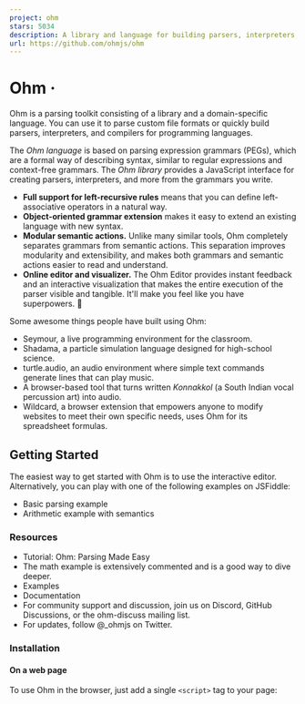 ```yaml
---
project: ohm
stars: 5034
description: A library and language for building parsers, interpreters, compilers, etc.
url: https://github.com/ohmjs/ohm
---
```


Ohm ·
=====

Ohm is a parsing toolkit consisting of a library and a domain-specific language. You can use it to parse custom file formats or quickly build parsers, interpreters, and compilers for programming languages.

The _Ohm language_ is based on parsing expression grammars (PEGs), which are a formal way of describing syntax, similar to regular expressions and context-free grammars. The _Ohm library_ provides a JavaScript interface for creating parsers, interpreters, and more from the grammars you write.

-   **Full support for left-recursive rules** means that you can define left-associative operators in a natural way.
-   **Object-oriented grammar extension** makes it easy to extend an existing language with new syntax.
-   **Modular semantic actions.** Unlike many similar tools, Ohm completely separates grammars from semantic actions. This separation improves modularity and extensibility, and makes both grammars and semantic actions easier to read and understand.
-   **Online editor and visualizer.** The Ohm Editor provides instant feedback and an interactive visualization that makes the entire execution of the parser visible and tangible. It'll make you feel like you have superpowers. 💪

Some awesome things people have built using Ohm:

-   Seymour, a live programming environment for the classroom.
-   Shadama, a particle simulation language designed for high-school science.
-   turtle.audio, an audio environment where simple text commands generate lines that can play music.
-   A browser-based tool that turns written _Konnakkol_ (a South Indian vocal percussion art) into audio.
-   Wildcard, a browser extension that empowers anyone to modify websites to meet their own specific needs, uses Ohm for its spreadsheet formulas.

Getting Started
---------------

The easiest way to get started with Ohm is to use the interactive editor. Alternatively, you can play with one of the following examples on JSFiddle:

-   Basic parsing example
-   Arithmetic example with semantics

### Resources

-   Tutorial: Ohm: Parsing Made Easy
-   The math example is extensively commented and is a good way to dive deeper.
-   Examples
-   Documentation
-   For community support and discussion, join us on Discord, GitHub Discussions, or the ohm-discuss mailing list.
-   For updates, follow @\_ohmjs on Twitter.

### Installation

#### On a web page

To use Ohm in the browser, just add a single `<script>` tag to your page:

<!-- Development version of Ohm from unpkg.com -->
<script src\="https://unpkg.com/ohm-js@17/dist/ohm.js"\></script\>

or

<!-- Minified version, for faster page loads -->
<script src\="https://unpkg.com/ohm-js@17/dist/ohm.min.js"\></script\>

This creates a global variable named `ohm`.

#### Node.js

First, install the `ohm-js` package with your package manager:

-   npm: `npm install ohm-js`
-   Yarn: `yarn add ohm-js`
-   pnpm: `pnpm add ohm-js`

Then, you can use `require` to use Ohm in a script:

const ohm \= require('ohm-js');

Ohm can also be imported as an ES module:

import \* as ohm from 'ohm-js';

#### Deno

To use Ohm from Deno:

import \* as ohm from 'https://unpkg.com/ohm-js@17';

### Basics

#### Defining Grammars

To use Ohm, you need a grammar that is written in the Ohm language. The grammar provides a formal definition of the language or data format that you want to parse. There are a few different ways you can define an Ohm grammar:

-   The simplest option is to define the grammar directly in a JavaScript string and instantiate it using `ohm.grammar()`. In most cases, you should use a template literal with String.raw:
    
    const myGrammar \= ohm.grammar(String.raw\`
      MyGrammar {
        greeting = "Hello" | "Hola"
      }
    \`);
    
-   **In Node.js**, you can define the grammar in a separate file, and read the file's contents and instantiate it using `ohm.grammar(contents)`:
    
    In `myGrammar.ohm`:
    
    ```
      MyGrammar {
        greeting = "Hello" | "Hola"
      }
    ```
    
    In JavaScript:
    
    const fs \= require('fs');
    const ohm \= require('ohm-js');
    const contents \= fs.readFileSync('myGrammar.ohm', 'utf-8');
    const myGrammar \= ohm.grammar(contents);
    

For more information, see Instantiating Grammars in the API reference.

#### Using Grammars

Once you've instantiated a grammar object, use the grammar's `match()` method to recognize input:

const userInput \= 'Hello';
const m \= myGrammar.match(userInput);
if (m.succeeded()) {
  console.log('Greetings, human.');
} else {
  console.log("That's not a greeting!");
}

The result is a MatchResult object. You can use the `succeeded()` and `failed()` methods to see whether the input was recognized or not.

For more information, see the main documentation.

### Debugging

Ohm has two tools to help you debug grammars: a text trace, and a graphical visualizer.

You can try the visualizer online.

To see the text trace for a grammar `g`, just use the `g.trace()` method instead of `g.match`. It takes the same arguments, but instead of returning a MatchResult object, it returns a Trace object — calling its `toString` method returns a string describing all of the decisions the parser made when trying to match the input. For example, here is the result of `g.trace('ab').toString()` for the grammar `G { start = letter+ }`:

```
ab         ✓ start ⇒  "ab"
ab           ✓ letter+ ⇒  "ab"
ab             ✓ letter ⇒  "a"
ab                 ✓ lower ⇒  "a"
ab                   ✓ Unicode [Ll] character ⇒  "a"
b              ✓ letter ⇒  "b"
b                  ✓ lower ⇒  "b"
b                    ✓ Unicode [Ll] character ⇒  "b"
               ✗ letter
                   ✗ lower
                     ✗ Unicode [Ll] character
                   ✗ upper
                     ✗ Unicode [Lu] character
                   ✗ unicodeLtmo
                     ✗ Unicode [Ltmo] character
           ✓ end ⇒  ""
```

Publishing Grammars
-------------------

If you've written an Ohm grammar that you'd like to share with others, see our suggestions for publishing grammars.

Contributing to Ohm
-------------------

Interested in contributing to Ohm? Please read CONTRIBUTING.md and the Ohm Contributor Guide.

